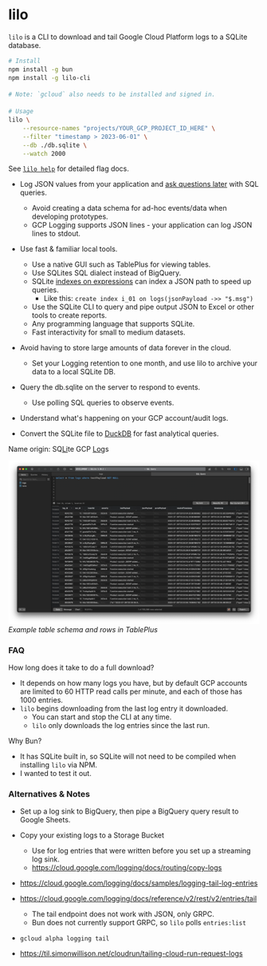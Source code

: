# lilo

`lilo` is a CLI to download and tail Google Cloud Platform logs to a SQLite database.


```bash
# Install
npm install -g bun
npm install -g lilo-cli

# Note: `gcloud` also needs to be installed and signed in. 

# Usage
lilo \
    --resource-names "projects/YOUR_GCP_PROJECT_ID_HERE" \
    --filter "timestamp > 2023-06-01" \
    --db ./db.sqlite \
    --watch 2000
```

See [`lilo help`](./src/lib-app/help.txt) for detailed flag docs.



- Log JSON values from your application and [ask questions later](https://youtu.be/YoVfMRkG0CE?t=407) with SQL queries.
	- Avoid creating a data schema for ad-hoc events/data when developing prototypes.
	- GCP Logging supports JSON lines - your application can log JSON lines to stdout.

- Use fast & familiar local tools.
	- Use a native GUI such as TablePlus for viewing tables.
	- Use SQLites SQL dialect instead of BigQuery.
	- SQLite [indexes on expressions](https://www.sqlite.org/expridx.html) can index a JSON path to speed up queries.
		- Like this: `create index i_01 on logs(jsonPayload ->> "$.msg")`
	- Use the SQLite CLI to query and pipe output JSON to Excel or other tools to create reports.
	- Any programming language that supports SQLite.
    - Fast interactivity for small to medium datasets.


- Avoid having to store large amounts of data forever in the cloud.
	- Set your Logging retention to one month, and use lilo to archive your data to a local SQLite DB.

- Query the db.sqlite on the server to respond to events.
	- Use polling SQL queries to observe events.

- Understand what's happening on your GCP account/audit logs.

- Convert the SQLite file to [DuckDB](https://duckdb.org/) for fast analytical queries.


Name origin: SQ<ins>Li</ins>te GCP <ins>Lo</ins>gs



![Table rows](./notes/img.png)
*Example table schema and rows in TablePlus*


### FAQ

How long does it take to do a full download?

- It depends on how many logs you have, but by default GCP accounts are limited to 60 HTTP read calls per minute, and each of those has 1000 entries.
- `lilo` begins downloading from the last log entry it downloaded.
	- You can start and stop the CLI at any time.
	- `lilo` only downloads the log entries since the last run.


Why Bun?

- It has SQLite built in, so SQLite will not need to be compiled when installing `lilo` via NPM.
- I wanted to test it out.



### Alternatives & Notes

- Set up a log sink to BigQuery, then pipe a BigQuery query result to Google Sheets.


- Copy your existing logs to a Storage Bucket
	-  Use for log entries that were written before you set up a streaming log sink.
	-  https://cloud.google.com/logging/docs/routing/copy-logs


- https://cloud.google.com/logging/docs/samples/logging-tail-log-entries	

- https://cloud.google.com/logging/docs/reference/v2/rest/v2/entries/tail
	- The tail endpoint does not work with JSON, only GRPC.
	- Bun does not currently support GRPC, so `lilo` polls `entries:list`

- `gcloud alpha logging tail`

- https://til.simonwillison.net/cloudrun/tailing-cloud-run-request-logs







 
